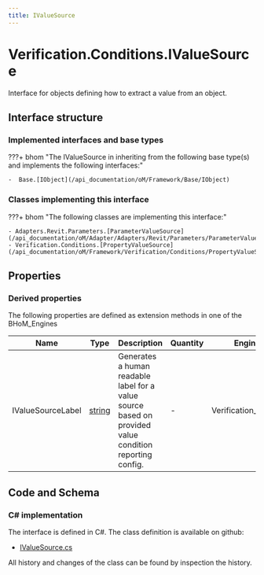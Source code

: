```yaml
---
title: IValueSource
---
```


# Verification.Conditions.IValueSource

Interface for objects defining how to extract a value from an object.

## Interface structure

### Implemented interfaces and base types

???+ bhom "The IValueSource in inheriting from the following base type(s) and implements the following interfaces:"

    -  Base.[IObject](/api_documentation/oM/Framework/Base/IObject)


### Classes implementing this interface

???+ bhom "The following classes are implementing this interface:"

    - Adapters.Revit.Parameters.[ParameterValueSource](/api_documentation/oM/Adapter/Adapters/Revit/Parameters/ParameterValueSource)
    - Verification.Conditions.[PropertyValueSource](/api_documentation/oM/Framework/Verification/Conditions/PropertyValueSource)


## Properties

### Derived properties

The following properties are defined as extension methods in one of the BHoM_Engines

| Name             | Type             | Description      | Quantity         | Engine           |
|------------------|------------------|------------------|------------------|------------------|
| IValueSourceLabel | [string](https://learn.microsoft.com/en-us/dotnet/api/System.String?view=netstandard-2.0) | Generates a human readable label for a value source based on provided value condition reporting config. | - | Verification_Engine |


## Code and Schema

### C# implementation

The interface is defined in C#. The class definition is available on github:

- [IValueSource.cs](https://github.com/BHoM/BHoM/blob/develop/Verification_oM/Conditions/Interfaces/IValueSource.cs)

All history and changes of the class can be found by inspection the history.
